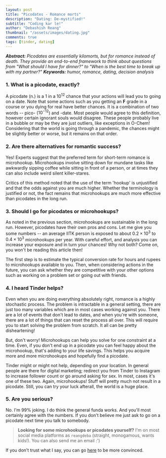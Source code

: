 ```yaml
---
layout: post
title: "Picodates - Romance morts"
description: "Dating: De-mystified!"
subtitle: "Coding kar le!"
author: "Debashish Reang"
thumbnail: "/assets/images/dating.jpg"
comments: true
tags: [tinder, dating]
---
```


***Abstract:** Picodates are essentially kilomorts, but for romance instead of death. They provide an end-to-end framework to think about questions from "What should I have for dinner?" to "When is the best time to break up with my partner?" **Keywords:** humor, romance, dating, decision analysis*

### 1. What is a picodate, exactly?
A picodate (n.) is a $1$ in a $10^{12}$ chance that your actions will lead you to going on a date. Note that some actions such as you getting an **F** grade in a course or you dying for real have better chances. It is a combination of two words -- pico- ($10^{-12}$) and -date. Most people would agree to this definition, however certain ignorant souls would disagree. These people probably live in a bubble or may be they are just outliers, like exceptions in O-Chem! Considering that the world is going through a pandemic, the chances might be slightly better or worse, but it remains on that order.

### 2. Are there alternatives for romantic success?
Yes! Experts suggest that the preferred term for short-term romance is microhookup. Microhookups involve sitting down for mundane tasks like awkwardly sipping coffee while sitting in front of a person, or at times they can also include weird silent killer-stares.

Critics of this method noted that the use of the term 'hookup' is unjustified and that the odds against you are much higher. Whether the terminology is justified or not, the fact remains that microhookups are much more effective than picodates in the long run.

### 3. Should I go for picodates or microhookups?
As noted in the previous section, microhookups are sustainable in the long run. However, picodates have their own pros and cons. Let me give you some numbers -- an average IITK person is exposed to about $0.2 \times 10^{3}$ to $0.4 \times 10^{3}$ microhookups per year. With careful effort, and analysis you can increase your exposure and in turn your chances! Why not both? Come on, you won't be reading this article then!

The first step is to estimate the typical conversion rate for hours and rupees to microhookups available to you. Then, when considering actions in the future, you can ask whether they are competitive with your other options such as working on a problem set or going out with friends. 

### 4. I heard Tinder helps?
Even when you are doing everything absolutely right, romance is a highly stochastic process. The problem is intractable in a general setting, there are just too many variables which are in most cases working against you. There are a lot of events that don't lead to dates, and when you're with someone, there are a lot of things that can reset the process all over. This will require you to start solving the problem from scratch. It all can be pretty disheartening!

But, don't worry! Microhookups can help you solve for one constraint at a time. Even, if you don't end up in a picodate you can feel happy about the microhookup, that's adding to your life savings. This helps you acquire more and more microhookups and hopefully find a picodate.

Tinder might or might not help, depending on your location. In general people are there for digital marketing; redirect you from Tinder to Instagram to increase follower count or go around asking for sex. In most, cases it's one of these two. Again, microhookups! Stuff will pretty much not result in a picodate. Still, you can try your luck afterall, the world is a huge place.

### 5. Are you serious?
No. I'm 99% joking. I do think the general funda works. And you'll most certainly agree with the numbers. If you don't believe me just ask to go on a picodate next time you talk to somebody.

> **Looking for some microhookups or picodates yourself?** I'm on most social media platforms as `reangdeba` (straight, monogamous, wants kids!). You can also send me an email :')

If you don't trust what I say, you can go [here](https://www.google.com/search?q=mat+maan+meme&tbm=isch&source=iu&ictx=1&fir=KaX8JDRFz3svvM%253A%252CTfypUpG-px3TDM%252C_&vet=1&usg=AI4_-kQw2eYOnNHY-kGH1YrcpfBJnhSfmA&sa=X&ved=2ahUKEwiKhcaq6_fpAhUpILcAHW-MDMEQ9QEwAnoECAoQFQ#imgrc=KaX8JDRFz3svvM) to be more convinced.